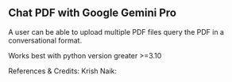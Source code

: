 ## Chat PDF with Google Gemini Pro

A user can be able to upload multiple PDF files query the PDF in a conversational format. 


Works best with python version greater >=3.10




References & Credits: Krish Naik:
